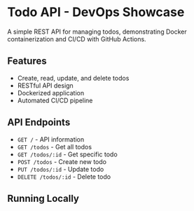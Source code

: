 # Todo API - DevOps Showcase

A simple REST API for managing todos, demonstrating Docker containerization and CI/CD with GitHub Actions.

## Features
- Create, read, update, and delete todos
- RESTful API design
- Dockerized application
- Automated CI/CD pipeline

## API Endpoints
- `GET /` - API information
- `GET /todos` - Get all todos
- `GET /todos/:id` - Get specific todo
- `POST /todos` - Create new todo
- `PUT /todos/:id` - Update todo
- `DELETE /todos/:id` - Delete todo

## Running Locally
